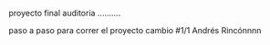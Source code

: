 proyecto final auditoria ..........


paso a paso para correr el proyecto
cambio #1/1 Andrés Rincónnnn